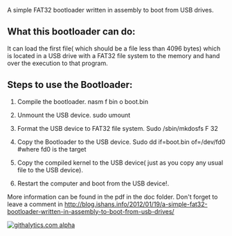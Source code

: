 A simple FAT32 bootloader written in assembly to boot from USB drives.

## What this bootloader can do:

It can load the first file( which should be a file less than 4096 bytes) which is located in a USB drive with a FAT32 file
system to the memory and hand over the execution to that program.

## Steps to use the Bootloader:

1. Compile the bootloader.
        nasm <path of the bootloader> ­f bin ­o boot.bin
        
2. Unmount the USB device.
        sudo umount <absolute path of the device>
        
3. Format the USB device to FAT32 file system.
        Sudo /sbin/mkdosfs ­F 32 <absolute path of the device>
        
4. Copy the Bootloader to the USB device.
        Sudo dd if=boot.bin of=/dev/fd0 #where fd0 is the target
        
5. Copy the compiled kernel to the USB device( just as you copy any usual file to the USB
device).

6. Restart the computer and boot from the USB device!.

More information can be found in the pdf in the doc folder. Don't forget to leave a comment in http://blog.ishans.info/2012/01/19/a-simple-fat32-bootloader-written-in-assembly-to-boot-from-usb-drives/

[![githalytics.com alpha](https://cruel-carlota.pagodabox.com/c61d5574272fc7a7e348d2ad649a183e "githalytics.com")](http://githalytics.com/ishanthilina/USB-FAT32-Bootloader)

